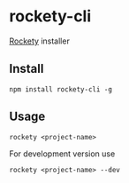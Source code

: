 # rockety-cli
[Rockety](https://github.com/ivandokov/rockety) installer

## Install
```
npm install rockety-cli -g
```

## Usage
```
rockety <project-name>
```

For development version use 
```
rockety <project-name> --dev
```